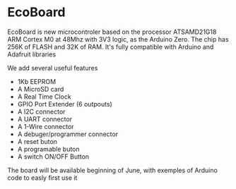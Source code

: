 # EcoBoard
EcoBoard is new microcontroler based on the processor ATSAMD21G18 ARM Cortex M0 at 48Mhz with 3V3 logic, as the Arduino Zero.
The chip has 256K of FLASH and 32K of RAM. It's fully compatible with Arduino and Adafruit libraries

We add several useful features
* 1Kb EEPROM
* A MicroSD card
* A Real Time Clock
* GPIO Port Extender (6 outpouts)
* A I2C connector
* A UART connector
* A 1-Wire connector
* A debuger/programmer connector
* A reset buton
* A programable buton
* A switch ON/OFF Button

The board will be available beginning of June, with exemples of Arduino code to easly first use it
